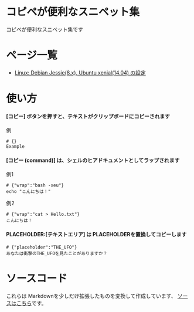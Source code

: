 # コピペが便利なスニペット集

コピペが便利なスニペット集です

# ページ一覧

* [Linux: Debian Jessie(8.x), Ubuntu xenial(14.04) の設定](linux_setup-debian-ubuntu.html)

# 使い方

#### [コピー] ボタンを押すと、テキストがクリップボードにコピーされます

例

	# {}
	Example

#### [コピー (command)] は、シェルのヒアドキュメントとしてラップされます

例1

	# {"wrap":"bash -xeu"}
	echo "こんにちは！"

例2

	# {"wrap":"cat > Hello.txt"}
	こんにちは！

#### PLACEHOLDER:[テキストエリア] は PLACEHOLDERを置換してコピーします

	# {"placeholder":"THE_UFO"}
	あなたは衝撃のTHE_UFOを見たことがありますか？

# ソースコード

これらは Markdownを少しだけ拡張したものを変換して作成しています、
[ソースはこちら](https://github.com/mamemomonga/linux-setup-snippets)です。
